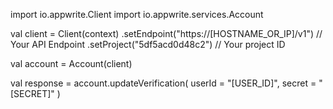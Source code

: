 import io.appwrite.Client
import io.appwrite.services.Account

val client = Client(context)
    .setEndpoint("https://[HOSTNAME_OR_IP]/v1") // Your API Endpoint
    .setProject("5df5acd0d48c2") // Your project ID

val account = Account(client)

val response = account.updateVerification(
    userId = "[USER_ID]",
    secret = "[SECRET]"
)
